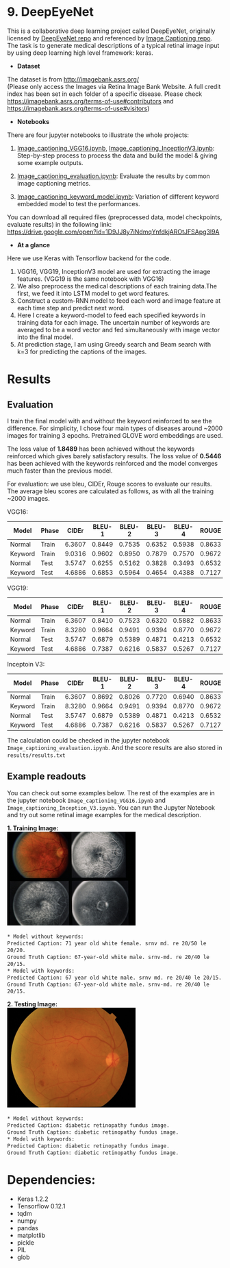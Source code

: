 <div id="part_9"></div>

# 9. DeepEyeNet

This is a collaborative deep learning project called DeepEyeNet, originally licensed by [DeepEyeNet repo](https://github.com/huckiyang/DeepEyeNet) and referenced by [Image Captioning repo](https://github.com/yashk2810/Image-Captioning). The task is to generate medical descriptions of a typical retinal image input by using deep learning high level framework: keras. 

* **Dataset**

The dataset is from http://imagebank.asrs.org/ <br>
(Please only access the Images via Retina Image Bank Website. A full credit index has been set in each folder of a specific disease. Please check https://imagebank.asrs.org/terms-of-use#contributors and https://imagebank.asrs.org/terms-of-use#visitors)

* **Notebooks**

There are four jupyter notebooks to illustrate the whole projects:

1. [Image_captioning_VGG16.ipynb](https://github.com/waynewu6250/ML_DL_Projects/blob/master/9.DeepEyeNet/Image_captioning_VGG16.ipynb), [Image_captioning_InceptionV3.ipynb](https://github.com/waynewu6250/ML_DL_Projects/blob/master/9.DeepEyeNet/Image_captioning_Inception_V3.ipynb):
Step-by-step process to process the data and build the model & giving some example outputs.

2. [Image_captioning_evaluation.ipynb](https://github.com/waynewu6250/ML_DL_Projects/blob/master/9.DeepEyeNet/Image_captioning_evaluation.ipynb):
Evaluate the results by common image captioning metrics.

3. [Image_captioning_keyword_model.ipynb](https://github.com/waynewu6250/ML_DL_Projects/blob/master/9.DeepEyeNet/Image_captioning_keyword_model.ipynb):
Variation of different keyword embedded model to test the performances.

You can download all required files (preprocessed data, model checkpoints, evaluate results) in the following link: <br>
https://drive.google.com/open?id=1D9JJ8y7iNdmqYnfdkjAROtJFSApg3l9A


* **At a glance**

Here we use Keras with Tensorflow backend for the code. 
1. VGG16, VGG19, InceptionV3 model are used for extracting the image features. (VGG19 is the same notebook with VGG16)
2. We also preprocess the medical descriptions of each training data.The first, we feed it into LSTM model to get word features. 
3. Construct a custom-RNN model to feed each word and image feature at each time step and predict next word.
4. Here I create a keyword-model to feed each specified keywords in training data for each image. The uncertain number of keywords are averaged to be a word vector and fed simultaneously with image vector into the final model.
5. At prediction stage, I am using Greedy search and Beam search with k=3 for predicting the captions of the images.


# Results
## Evaluation
I train the final model with and without the keyword reinforced to see the difference. For simplicity, I chose four main types of diseases around ~2000 images for training 3 epochs. Pretrained GLOVE word embeddings are used.

The loss value of **1.8489** has been achieved without the keywords reinforced which gives barely satisfactory results.
The loss value of **0.5446** has been achieved with the keywords reinforced and the model converges much faster than the previous model.

For evaluation: we use bleu, CIDEr, Rouge scores to evaluate our results.
The average bleu scores are calculated as follows, as with all the training ~2000 images.

VGG16:

|  Model  | Phase | CIDEr  | BLEU-1 | BLEU-2 | BLEU-3 | BLEU-4 | ROUGE  |
| ------- | ----- | ------ | ------ | ------ | ------ | ------ | ------ |
| Normal  | Train | 6.3607 | 0.8449 | 0.7535 | 0.6352 | 0.5938 | 0.8633 |
| Keyword | Train | 9.0316 | 0.9602 | 0.8950 | 0.7879 | 0.7570 | 0.9672 | 
| Normal  | Test  | 3.5747 | 0.6255 | 0.5162 | 0.3828 | 0.3493 | 0.6532 |
| Keyword | Test  | 4.6886 | 0.6853 | 0.5964 | 0.4654 | 0.4388 | 0.7127 |

VGG19:

|  Model  | Phase | CIDEr  | BLEU-1 | BLEU-2 | BLEU-3 | BLEU-4 | ROUGE  |
| ------- | ----- | ------ | ------ | ------ | ------ | ------ | ------ |
| Normal  | Train | 6.3607 | 0.8410 | 0.7523 | 0.6320 | 0.5882 | 0.8633 |
| Keyword | Train | 8.3280 | 0.9664 | 0.9491 | 0.9394 | 0.8770 | 0.9672 | 
| Normal  | Test  | 3.5747 | 0.6879 | 0.5389 | 0.4871 | 0.4213 | 0.6532 |
| Keyword | Test  | 4.6886 | 0.7387 | 0.6216 | 0.5837 | 0.5267 | 0.7127 |

Inceptoin V3:

|  Model  | Phase | CIDEr  | BLEU-1 | BLEU-2 | BLEU-3 | BLEU-4 | ROUGE  |
| ------- | ----- | ------ | ------ | ------ | ------ | ------ | ------ |
| Normal  | Train | 6.3607 | 0.8692 | 0.8026 | 0.7720 | 0.6940 | 0.8633 |
| Keyword | Train | 8.3280 | 0.9664 | 0.9491 | 0.9394 | 0.8770 | 0.9672 | 
| Normal  | Test  | 3.5747 | 0.6879 | 0.5389 | 0.4871 | 0.4213 | 0.6532 |
| Keyword | Test  | 4.6886 | 0.7387 | 0.6216 | 0.5837 | 0.5267 | 0.7127 |

The calculation could be checked in the jupyter notebook `Image_captioning_evaluation.ipynb`.
And the score results are also stored in `results/results.txt`

## Example readouts

You can check out some examples below. The rest of the examples are in the jupyter notebook `Image_captioning_VGG16.ipynb` and `Image_captioning_Inception_V3.ipynb`. You can run the Jupyter Notebook and try out some retinal image examples for the medical description.

**1. Training Image:**<br>
<img src="train_img.png" width="300"><br>
```
* Model without keywords:
Predicted Caption: 71 year old white female. srnv md. re 20/50 le 20/20.
Ground Truth Caption: 67-year-old white male. srnv-md. re 20/40 le 20/15.
* Model with keywords:
Predicted Caption: 67 year old white male. srnv md. re 20/40 le 20/15.
Ground Truth Caption: 67-year-old white male. srnv-md. re 20/40 le 20/15.
```

**2. Testing Image:**<br>
<img src="test_img.png" width="300"><br>
```
* Model without keywords:
Predicted Caption: diabetic retinopathy fundus image.
Ground Truth Caption: diabetic retinopathy fundus image.
* Model with keywords:
Predicted Caption: diabetic retinopathy fundus image.
Ground Truth Caption: diabetic retinopathy fundus image.
```

# Dependencies:
* Keras 1.2.2
* Tensorflow 0.12.1
* tqdm
* numpy
* pandas
* matplotlib
* pickle
* PIL
* glob



